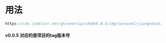 <!--
 * @Description: In User Settings Edit
 * @Author: your name
 * @Date: 2019-08-09 11:43:14
 * @LastEditTime: 2019-08-09 17:34:02
 * @LastEditors: Please set LastEditors
 -->
# 用法
```JavaScript
https://cdn.jsdelivr.net/gh/vearvip/cdn@v0.0.5/img/carousel/jiangnanshaojiu.webp
```
#### v0.0.5 对应的是项目的tag版本号